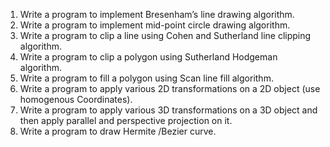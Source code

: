 1. Write a program to implement Bresenham’s line drawing algorithm.
2. Write a program to implement mid-point circle drawing algorithm.
3. Write a program to clip a line using Cohen and Sutherland line clipping algorithm.
4. Write a program to clip a polygon using Sutherland Hodgeman algorithm.
5. Write a program to fill a polygon using Scan line fill algorithm.
6. Write a program to apply various 2D transformations on a 2D object (use homogenous
Coordinates).
7. Write a program to apply various 3D transformations on a 3D object and then apply parallel
and perspective projection on it.
8. Write a program to draw Hermite /Bezier curve.
